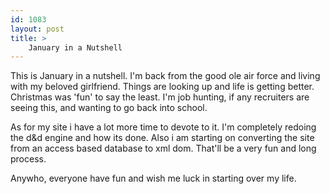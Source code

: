 ```yaml
---
id: 1083
layout: post
title: >
    January in a Nutshell
---
```


This is January in a nutshell. I'm back from the good ole air force and living with my beloved girlfriend. Things are looking up and life is getting better. Christmas was 'fun' to say the least. I'm job hunting, if any recruiters are seeing this, and wanting to go back into school.

As for my site i have a lot more time to devote to it. I'm completely redoing the d&d engine and how its done. Also i am starting on converting the site from an access based database to xml dom. That'll be a very fun and long process.

Anywho, everyone have fun and wish me luck in starting over my life.
